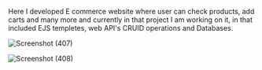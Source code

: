 Here I developed E commerce website where user can check products, add carts and many more and currently in that project I am working on it, in that included EJS templetes, web API's CRUID operations and Databases.

![Screenshot (407)](https://github.com/gautamgavkar01/E-commerce-website/assets/143380017/16bfcd74-fca8-4728-9623-d597310d99d7)


![Screenshot (408)](https://github.com/gautamgavkar01/E-commerce-website/assets/143380017/31246ab8-7f92-4c79-98c1-46a9870b859f)
